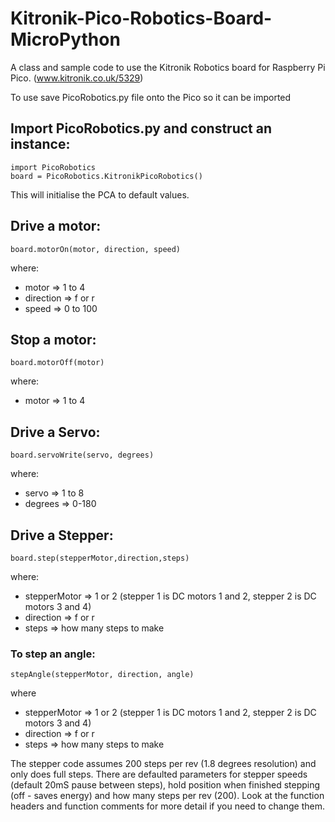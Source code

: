 # Kitronik-Pico-Robotics-Board-MicroPython
A class and sample code to use the Kitronik Robotics board for Raspberry Pi Pico. (www.kitronik.co.uk/5329)

To use save PicoRobotics.py file onto the Pico so it can be imported

## Import PicoRobotics.py and construct an instance:
    import PicoRobotics
    board = PicoRobotics.KitronikPicoRobotics()

This will initialise the PCA to default values.
## Drive a motor:
    board.motorOn(motor, direction, speed)
where:
* motor => 1 to 4
* direction => f or r
* speed => 0 to 100

## Stop a motor:
    board.motorOff(motor)
where:
* motor => 1 to 4

## Drive a Servo:
    board.servoWrite(servo, degrees)
where:
* servo => 1 to 8
* degrees => 0-180

## Drive a Stepper:
    board.step(stepperMotor,direction,steps)
where:
* stepperMotor => 1 or 2 (stepper 1 is DC motors 1 and 2, stepper 2 is DC motors 3 and 4)
* direction => f or r
* steps => how many steps to make

### To step an angle:
    stepAngle(stepperMotor, direction, angle)
where
* stepperMotor => 1 or 2 (stepper 1 is DC motors 1 and 2, stepper 2 is DC motors 3 and 4)
* direction => f or r
* steps => how many steps to make

The stepper code assumes 200 steps per rev (1.8 degrees resolution) and only does full steps. 
There are defaulted parameters for stepper speeds (default 20mS pause between steps), hold position when finished stepping (off - saves energy) and how many steps per rev (200). Look at the function headers and function comments for more detail if you need to change them.
